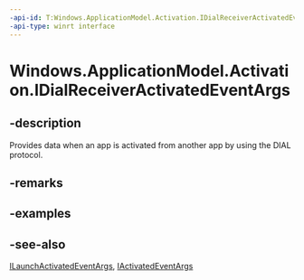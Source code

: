 ```yaml
---
-api-id: T:Windows.ApplicationModel.Activation.IDialReceiverActivatedEventArgs
-api-type: winrt interface
---
```


<!-- Interface syntax.
public interface IDialReceiverActivatedEventArgs : Windows.ApplicationModel.Activation.IActivatedEventArgs, Windows.ApplicationModel.Activation.ILaunchActivatedEventArgs
-->

# Windows.ApplicationModel.Activation.IDialReceiverActivatedEventArgs

## -description
Provides data when an app is activated from another app by using the DIAL protocol.

## -remarks

## -examples

## -see-also
[ILaunchActivatedEventArgs](ilaunchactivatedeventargs.md), [IActivatedEventArgs](iactivatedeventargs.md)